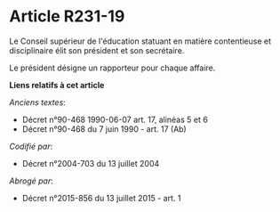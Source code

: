 # Article R231-19

Le Conseil supérieur de l'éducation statuant en matière contentieuse et disciplinaire élit son président et son secrétaire.

Le président désigne un rapporteur pour chaque affaire.

**Liens relatifs à cet article**

_Anciens textes_:

  - Décret n°90-468 1990-06-07 art. 17, alinéas 5 et 6
  - Décret n°90-468 du 7 juin 1990 - art. 17 (Ab)

_Codifié par_:

  - Décret n°2004-703 du 13 juillet 2004

_Abrogé par_:

  - Décret n°2015-856 du 13 juillet 2015 - art. 1
